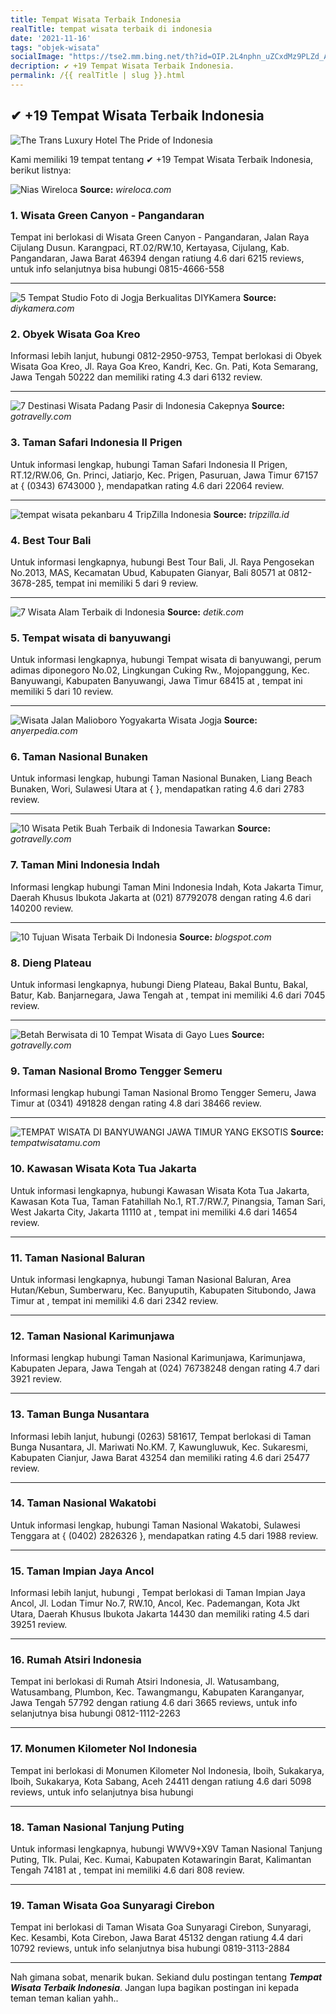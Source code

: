 ```yaml
---
title: Tempat Wisata Terbaik Indonesia
realTitle: tempat wisata terbaik di indonesia
date: '2021-11-16'
tags: "objek-wisata"
socialImage: "https://tse2.mm.bing.net/th?id=OIP.2L4nphn_uZCxdMz9PLZd_AHaEu&amp;pid=15.1"
decription: ✔ +19 Tempat Wisata Terbaik Indonesia.
permalink: /{{ realTitle | slug }}.html
---
```


## ✔ +19 Tempat Wisata Terbaik Indonesia

![The Trans Luxury Hotel The Pride of Indonesia](https://img.beritasatu.com/cache/beritasatu/910x580-2/1479097083.jpg)



Kami memiliki 19 tempat tentang ✔ +19 Tempat Wisata Terbaik Indonesia, berikut listnya:



![Nias  Wireloca](https://tse2.mm.bing.net/th?id=OIP.sOB-FDxc22qX-5OkL9Uy9AHaE8&amp;pid=15.1)
**Source:** _wireloca.com_


### 1. Wisata Green Canyon - Pangandaran



Tempat ini berlokasi di Wisata Green Canyon - Pangandaran, Jalan Raya Cijulang Dusun. Karangpaci, RT.02/RW.10, Kertayasa, Cijulang, Kab. Pangandaran, Jawa Barat 46394 dengan ratiung 4.6 dari 6215 reviews, untuk info selanjutnya bisa hubungi 0815-4666-558

---


![5 Tempat Studio Foto di Jogja Berkualitas  DIYKamera](https://tse1.mm.bing.net/th?id=OIP.GiupEUHT7K0uSOAtBG20qgHaE3&amp;pid=15.1)
**Source:** _diykamera.com_


### 2. Obyek Wisata Goa Kreo



Informasi lebih lanjut, hubungi 0812-2950-9753, Tempat berlokasi di Obyek Wisata Goa Kreo, Jl. Raya Goa Kreo, Kandri, Kec. Gn. Pati, Kota Semarang, Jawa Tengah 50222 dan memiliki rating 4.3 dari 6132 review.

---


![7 Destinasi Wisata Padang Pasir di Indonesia Cakepnya ](https://tse3.mm.bing.net/th?id=OIP.-U_15p3aMgszy5Kbg_X1vAHaE9&amp;pid=15.1)
**Source:** _gotravelly.com_


### 3. Taman Safari Indonesia II Prigen



Untuk informasi lengkap, hubungi Taman Safari Indonesia II Prigen, RT.12/RW.06, Gn. Princi, Jatiarjo, Kec. Prigen, Pasuruan, Jawa Timur 67157 at { (0343) 6743000 }, mendapatkan rating 4.6 dari 22064 review.

---


![tempat wisata pekanbaru 4  TripZilla Indonesia](https://tse1.mm.bing.net/th?id=OIP.fUU5qsA9IBDf899ibxARagHaE8&amp;pid=15.1)
**Source:** _tripzilla.id_


### 4. Best Tour Bali



Untuk informasi lengkapnya, hubungi Best Tour Bali, Jl. Raya Pengosekan No.2013, MAS, Kecamatan Ubud, Kabupaten Gianyar, Bali 80571 at 0812-3678-285, tempat ini memiliki 5 dari 9 review.

---


![7 Wisata Alam Terbaik di Indonesia](https://tse2.mm.bing.net/th?id=OIP.fhdNcwH6qNnAef6aGHTw7wHaE8&amp;pid=15.1)
**Source:** _detik.com_


### 5. Tempat wisata di banyuwangi



Untuk informasi lengkapnya, hubungi Tempat wisata di banyuwangi, perum adimas diponegoro No.02, Lingkungan Cuking Rw., Mojopanggung, Kec. Banyuwangi, Kabupaten Banyuwangi, Jawa Timur 68415 at , tempat ini memiliki 5 dari 10 review.

---


![Wisata Jalan Malioboro Yogyakarta  Wisata Jogja](https://tse2.mm.bing.net/th?id=OIP.TnpZ1eFQ4gDTNuaARfjjdQHaHi&amp;pid=15.1)
**Source:** _anyerpedia.com_


### 6. Taman Nasional Bunaken



Untuk informasi lengkap, hubungi Taman Nasional Bunaken, Liang Beach Bunaken, Wori, Sulawesi Utara at {  }, mendapatkan rating 4.6 dari 2783 review.

---


![10 Wisata Petik Buah Terbaik di Indonesia Tawarkan ](https://tse2.mm.bing.net/th?id=OIP.WkYnIfhiw8UaHejsviIEAgHaE8&amp;pid=15.1)
**Source:** _gotravelly.com_


### 7. Taman Mini Indonesia Indah



Informasi lengkap hubungi Taman Mini Indonesia Indah, Kota Jakarta Timur, Daerah Khusus Ibukota Jakarta at (021) 87792078 dengan rating 4.6 dari 140200 review.

---


![10 Tujuan Wisata Terbaik Di Indonesia](https://tse4.mm.bing.net/th?id=OIP.BHzVzttINxsajAyCXvYMwQHaFm&amp;pid=15.1)
**Source:** _blogspot.com_


### 8. Dieng Plateau



Untuk informasi lengkapnya, hubungi Dieng Plateau, Bakal Buntu, Bakal, Batur, Kab. Banjarnegara, Jawa Tengah at , tempat ini memiliki 4.6 dari 7045 review.

---


![Betah Berwisata di 10 Tempat Wisata di Gayo Lues](https://tse4.mm.bing.net/th?id=OIP.Nmu8OOZM2QBGg156-wTGzgHaE8&amp;pid=15.1)
**Source:** _gotravelly.com_


### 9. Taman Nasional Bromo Tengger Semeru



Informasi lengkap hubungi Taman Nasional Bromo Tengger Semeru, Jawa Timur at (0341) 491828 dengan rating 4.8 dari 38466 review.

---


![TEMPAT WISATA DI BANYUWANGI JAWA TIMUR YANG EKSOTIS ](https://tse2.mm.bing.net/th?id=OIP.L3PoIdj1XmKK82ing9r0BwHaFH&amp;pid=15.1)
**Source:** _tempatwisatamu.com_


### 10. Kawasan Wisata Kota Tua Jakarta



Untuk informasi lengkapnya, hubungi Kawasan Wisata Kota Tua Jakarta, Kawasan Kota Tua, Taman Fatahillah No.1, RT.7/RW.7, Pinangsia, Taman Sari, West Jakarta City, Jakarta 11110 at , tempat ini memiliki 4.6 dari 14654 review.

---


### 11. Taman Nasional Baluran



Untuk informasi lengkapnya, hubungi Taman Nasional Baluran, Area Hutan/Kebun, Sumberwaru, Kec. Banyuputih, Kabupaten Situbondo, Jawa Timur at , tempat ini memiliki 4.6 dari 2342 review.

---


### 12. Taman Nasional Karimunjawa



Informasi lengkap hubungi Taman Nasional Karimunjawa, Karimunjawa, Kabupaten Jepara, Jawa Tengah at (024) 76738248 dengan rating 4.7 dari 3921 review.

---


### 13. Taman Bunga Nusantara



Informasi lebih lanjut, hubungi (0263) 581617, Tempat berlokasi di Taman Bunga Nusantara, Jl. Mariwati No.KM. 7, Kawungluwuk, Kec. Sukaresmi, Kabupaten Cianjur, Jawa Barat 43254 dan memiliki rating 4.6 dari 25477 review.

---


### 14. Taman Nasional Wakatobi



Untuk informasi lengkap, hubungi Taman Nasional Wakatobi, Sulawesi Tenggara at { (0402) 2826326 }, mendapatkan rating 4.5 dari 1988 review.

---


### 15. Taman Impian Jaya Ancol



Informasi lebih lanjut, hubungi , Tempat berlokasi di Taman Impian Jaya Ancol, Jl. Lodan Timur No.7, RW.10, Ancol, Kec. Pademangan, Kota Jkt Utara, Daerah Khusus Ibukota Jakarta 14430 dan memiliki rating 4.5 dari 39251 review.

---


### 16. Rumah Atsiri Indonesia



Tempat ini berlokasi di Rumah Atsiri Indonesia, Jl. Watusambang, Watusambang, Plumbon, Kec. Tawangmangu, Kabupaten Karanganyar, Jawa Tengah 57792 dengan ratiung 4.6 dari 3665 reviews, untuk info selanjutnya bisa hubungi 0812-1112-2263

---


### 17. Monumen Kilometer Nol Indonesia



Tempat ini berlokasi di Monumen Kilometer Nol Indonesia, Iboih, Sukakarya, Iboih, Sukakarya, Kota Sabang, Aceh 24411 dengan ratiung 4.6 dari 5098 reviews, untuk info selanjutnya bisa hubungi 

---


### 18. Taman Nasional Tanjung Puting



Untuk informasi lengkapnya, hubungi WWV9+X9V Taman Nasional Tanjung Puting, Tlk. Pulai, Kec. Kumai, Kabupaten Kotawaringin Barat, Kalimantan Tengah 74181 at , tempat ini memiliki 4.6 dari 808 review.

---


### 19. Taman Wisata Goa Sunyaragi Cirebon



Tempat ini berlokasi di Taman Wisata Goa Sunyaragi Cirebon, Sunyaragi, Kec. Kesambi, Kota Cirebon, Jawa Barat 45132 dengan ratiung 4.4 dari 10792 reviews, untuk info selanjutnya bisa hubungi 0819-3113-2884

---









Nah gimana sobat, menarik bukan. Sekiand dulu postingan tentang ***Tempat Wisata Terbaik Indonesia***. Jangan lupa bagikan postingan ini kepada teman teman kalian yahh..
